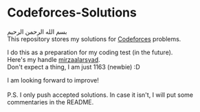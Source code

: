 # Codeforces-Solutions
بسم الله الرحمن الرحيم
<br />
This repository stores my solutions for [Codeforces](https://www.codeforces.com) problems.

I do this as a preparation for my coding test (in the future). <br />
Here's my handle [mirzaalarsyad](https://codeforces.com/profile/mirzaalarsyad). <br />
Don't expect a thing, I am just 1163 (newbie) :D <br />

I am looking forward to improve! <br /> <br/>
P.S. I only push accepted solutions. In case it isn't, I will put some commentaries in the README. <br/> 

